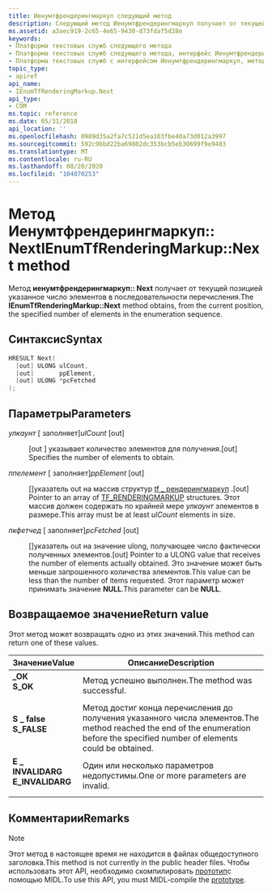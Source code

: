 ```yaml
---
title: Иенумтфрендерингмаркуп следующий метод
description: Следующий метод Иенумтфрендерингмаркуп получает от текущей позицией указанное число элементов в последовательности перечисления.
ms.assetid: a3aec919-2c65-4e65-9430-d73fdaf5d28e
keywords:
- Платформа текстовых служб следующего метода
- Платформа текстовых служб следующего метода, интерфейс Иенумтфрендерингмаркуп
- Платформа текстовых служб с интерфейсом Иенумтфрендерингмаркуп, метод Next
topic_type:
- apiref
api_name:
- IEnumTfRenderingMarkup.Next
api_type:
- COM
ms.topic: reference
ms.date: 05/31/2018
api_location: ''
ms.openlocfilehash: 0989d35a2fa7c521d5ea103fbe40a73d012a3997
ms.sourcegitcommit: 592c9bbd22ba69802dc353bcb5eb30699f9e9403
ms.translationtype: MT
ms.contentlocale: ru-RU
ms.lasthandoff: 08/20/2020
ms.locfileid: "104070253"
---
```

# <a name="ienumtfrenderingmarkupnext-method"></a><span data-ttu-id="7f0f9-106">Метод Иенумтфрендерингмаркуп:: Next</span><span class="sxs-lookup"><span data-stu-id="7f0f9-106">IEnumTfRenderingMarkup::Next method</span></span>

<span data-ttu-id="7f0f9-107">Метод **иенумтфрендерингмаркуп:: Next** получает от текущей позицией указанное число элементов в последовательности перечисления.</span><span class="sxs-lookup"><span data-stu-id="7f0f9-107">The **IEnumTfRenderingMarkup::Next** method obtains, from the current position, the specified number of elements in the enumeration sequence.</span></span>

## <a name="syntax"></a><span data-ttu-id="7f0f9-108">Синтаксис</span><span class="sxs-lookup"><span data-stu-id="7f0f9-108">Syntax</span></span>


```C++
HRESULT Next(
  [out] ULONG ulCount,
  [out]       ppElement,
  [out] ULONG *pcFetched
);
```



## <a name="parameters"></a><span data-ttu-id="7f0f9-109">Параметры</span><span class="sxs-lookup"><span data-stu-id="7f0f9-109">Parameters</span></span>

<dl> <dt>

<span data-ttu-id="7f0f9-110">*улкаунт* \[ заполняет\]</span><span class="sxs-lookup"><span data-stu-id="7f0f9-110">*ulCount* \[out\]</span></span>
</dt> <dd>

<span data-ttu-id="7f0f9-111">\[out \] указывает количество элементов для получения.</span><span class="sxs-lookup"><span data-stu-id="7f0f9-111">\[out\] Specifies the number of elements to obtain.</span></span>

</dd> <dt>

<span data-ttu-id="7f0f9-112">*ппелемент* \[ заполняет\]</span><span class="sxs-lookup"><span data-stu-id="7f0f9-112">*ppElement* \[out\]</span></span>
</dt> <dd>

<span data-ttu-id="7f0f9-113">\[\]указатель out на массив структур [tf \_ рендерингмаркуп](/windows/desktop/TSF/tf-renderingmarkup) .</span><span class="sxs-lookup"><span data-stu-id="7f0f9-113">\[out\] Pointer to an array of [TF\_RENDERINGMARKUP](/windows/desktop/TSF/tf-renderingmarkup) structures.</span></span> <span data-ttu-id="7f0f9-114">Этот массив должен содержать по крайней мере *улкаунт* элементов в размере.</span><span class="sxs-lookup"><span data-stu-id="7f0f9-114">This array must be at least *ulCount* elements in size.</span></span>

</dd> <dt>

<span data-ttu-id="7f0f9-115">*пкфетчед* \[ заполняет\]</span><span class="sxs-lookup"><span data-stu-id="7f0f9-115">*pcFetched* \[out\]</span></span>
</dt> <dd>

<span data-ttu-id="7f0f9-116">\[\]указатель out на значение ulong, получающее число фактически полученных элементов.</span><span class="sxs-lookup"><span data-stu-id="7f0f9-116">\[out\] Pointer to a ULONG value that receives the number of elements actually obtained.</span></span> <span data-ttu-id="7f0f9-117">Это значение может быть меньше запрошенного количества элементов.</span><span class="sxs-lookup"><span data-stu-id="7f0f9-117">This value can be less than the number of items requested.</span></span> <span data-ttu-id="7f0f9-118">Этот параметр может принимать значение **NULL**.</span><span class="sxs-lookup"><span data-stu-id="7f0f9-118">This parameter can be **NULL**.</span></span>

</dd> </dl>

## <a name="return-value"></a><span data-ttu-id="7f0f9-119">Возвращаемое значение</span><span class="sxs-lookup"><span data-stu-id="7f0f9-119">Return value</span></span>

<span data-ttu-id="7f0f9-120">Этот метод может возвращать одно из этих значений.</span><span class="sxs-lookup"><span data-stu-id="7f0f9-120">This method can return one of these values.</span></span>



| <span data-ttu-id="7f0f9-121">Значение</span><span class="sxs-lookup"><span data-stu-id="7f0f9-121">Value</span></span>                                                                                        | <span data-ttu-id="7f0f9-122">Описание</span><span class="sxs-lookup"><span data-stu-id="7f0f9-122">Description</span></span>                                                                                                         |
|----------------------------------------------------------------------------------------------|---------------------------------------------------------------------------------------------------------------------|
| <dl> <span data-ttu-id="7f0f9-123"><dt>**\_ОК**</dt></span><span class="sxs-lookup"><span data-stu-id="7f0f9-123"><dt>**S\_OK**</dt></span></span> </dl>         | <span data-ttu-id="7f0f9-124">Метод успешно выполнен.</span><span class="sxs-lookup"><span data-stu-id="7f0f9-124">The method was successful.</span></span><br/>                                                                               |
| <dl> <span data-ttu-id="7f0f9-125"><dt>**S \_ false**</dt></span><span class="sxs-lookup"><span data-stu-id="7f0f9-125"><dt>**S\_FALSE**</dt></span></span> </dl>      | <span data-ttu-id="7f0f9-126">Метод достиг конца перечисления до получения указанного числа элементов.</span><span class="sxs-lookup"><span data-stu-id="7f0f9-126">The method reached the end of the enumeration before the specified number of elements could be obtained.</span></span><br/> |
| <dl> <span data-ttu-id="7f0f9-127"><dt>**E \_ INVALIDARG**</dt></span><span class="sxs-lookup"><span data-stu-id="7f0f9-127"><dt>**E\_INVALIDARG**</dt></span></span> </dl> | <span data-ttu-id="7f0f9-128">Один или несколько параметров недопустимы.</span><span class="sxs-lookup"><span data-stu-id="7f0f9-128">One or more parameters are invalid.</span></span><br/>                                                                      |



 

## <a name="remarks"></a><span data-ttu-id="7f0f9-129">Комментарии</span><span class="sxs-lookup"><span data-stu-id="7f0f9-129">Remarks</span></span>

> [!Note]  
> <span data-ttu-id="7f0f9-130">Этот метод в настоящее время не находится в файлах общедоступного заголовка.</span><span class="sxs-lookup"><span data-stu-id="7f0f9-130">This method is not currently in the public header files.</span></span> <span data-ttu-id="7f0f9-131">Чтобы использовать этот API, необходимо скомпилировать [прототип](prototypes.md)с помощью MIDL.</span><span class="sxs-lookup"><span data-stu-id="7f0f9-131">To use this API, you must MIDL-compile the [prototype](prototypes.md).</span></span>

 

 

